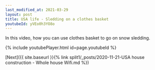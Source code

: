 ```yaml
---
last_modified_at: 2021-03-29
layout: post
title: USA life - Sledding on a clothes basket 
youtubeId: yVEo0h3YO8o
---
```

 
In this video, how you can use clothes basket to go on snow sledding.
 
 
 


{% include youtubePlayer.html id=page.youtubeId %}
 
 
[Next]({{ site.baseurl }}{% link split1/_posts/2020-11-21-USA house construction - Whole house Wifi.md %})
